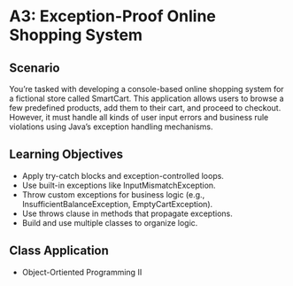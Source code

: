 # A3: Exception-Proof Online Shopping System

## Scenario
You’re tasked with developing a console-based online shopping system for a fictional store called SmartCart. This application allows users to browse a few predefined products, add them to their cart, and proceed to checkout. However, it must handle all kinds of user input errors and business rule violations using Java’s exception handling mechanisms.


## Learning Objectives

-   Apply try-catch  blocks and exception-controlled loops.
-   Use built-in exceptions like InputMismatchException.
-   Throw custom exceptions for business logic (e.g., InsufficientBalanceException,  EmptyCartException).
-   Use throws  clause in methods that propagate exceptions.
-   Build and use multiple classes to organize logic.

## Class Application
 -  Object-Ortiented Programming II 



